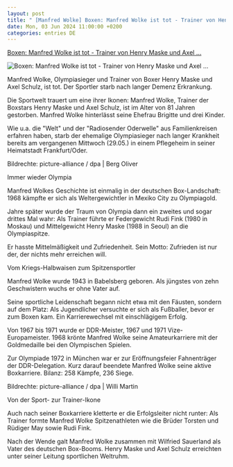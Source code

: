 ```yaml
---
layout: post
title: " [Manfred Wolke] Boxen: Manfred Wolke ist tot - Trainer von Henry Maske und Axel ..."
date: Mon, 03 Jun 2024 11:00:00 +0200
categories: entries DE
---
```

[Boxen: Manfred Wolke ist tot - Trainer von Henry Maske und Axel ...](https://www.brisant.de/stars/gestorben/manfred-wolke-tot-104.html)

![Boxen: Manfred Wolke ist tot - Trainer von Henry Maske und Axel ...](https://www.brisant.de/manfred-wolke-tot-108_v-variantBig16x9_wm-true_zc-ecbbafc6.jpg?version=13510)

Manfred Wolke, Olympiasieger und Trainer von Boxer Henry Maske und Axel Schulz, ist tot. Der Sportler starb nach langer Demenz Erkrankung.

Die Sportwelt trauert um eine ihrer Ikonen: Manfred Wolke, Trainer der Boxstars Henry Maske und Axel Schulz, ist im Alter von 81 Jahren gestorben. Manfred Wolke hinterlässt seine Ehefrau Brigitte und drei Kinder.



Wie u.a. die "Welt" und der "Radiosender Oderwelle" aus Familienkreisen erfahren haben, starb der ehemalige Olympiasieger nach langer Krankheit bereits am vergangenen Mittwoch (29.05.) in einem Pflegeheim in seiner Heimatstadt Frankfurt/Oder.

Bildrechte: picture-alliance / dpa | Berg Oliver

Immer wieder Olympia

Manfred Wolkes Geschichte ist einmalig in der deutschen Box-Landschaft: 1968 kämpfte er sich als Weltergewichtler in Mexiko City zu Olympiagold.



Jahre später wurde der Traum von Olympia dann ein zweites und sogar drittes Mal wahr: Als Trainer führte er Federgewicht Rudi Fink (1980 in Moskau) und Mittelgewicht Henry Maske (1988 in Seoul) an die Olympiaspitze.



Er hasste Mittelmäßigkeit und Zufriedenheit. Sein Motto: Zufrieden ist nur der, der nichts mehr erreichen will.

Vom Kriegs-Halbwaisen zum Spitzensportler

Manfred Wolke wurde 1943 in Babelsberg geboren. Als jüngstes von zehn Geschwistern wuchs er ohne Vater auf.



Seine sportliche Leidenschaft begann nicht etwa mit den Fäusten, sondern auf dem Platz: Als Jugendlicher versuchte er sich als Fußballer, bevor er zum Boxen kam. Ein Karrierewechsel mit einschlägigem Erfolg.



Von 1967 bis 1971 wurde er DDR-Meister, 1967 und 1971 Vize-Europameister. 1968 krönte Manfred Wolke seine Amateurkarriere mit der Goldmedaille bei den Olympischen Spielen.



Zur Olympiade 1972 in München war er zur Eröffnungsfeier Fahnenträger der DDR-Delegation. Kurz darauf beendete Manfred Wolke seine aktive Boxkarriere. Bilanz: 258 Kämpfe, 236 Siege.

Bildrechte: picture-alliance / dpa | Willi Martin

Von der Sport- zur Trainer-Ikone

Auch nach seiner Boxkarriere kletterte er die Erfolgsleiter nicht runter: Als Trainer formte Manfred Wolke Spitzenathleten wie die Brüder Torsten und Rüdiger May sowie Rudi Fink.



Nach der Wende galt Manfred Wolke zusammen mit Wilfried Sauerland als Vater des deutschen Box-Booms. Henry Maske und Axel Schulz erreichten unter seiner Leitung sportlichen Weltruhm.

